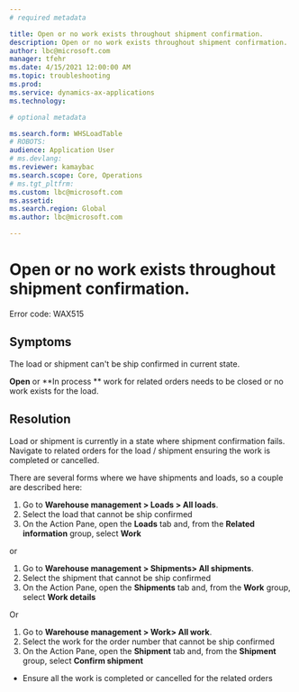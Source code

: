 ```yaml
---
# required metadata

title: Open or no work exists throughout shipment confirmation.
description: Open or no work exists throughout shipment confirmation.
author: lbc@microsoft.com
manager: tfehr
ms.date: 4/15/2021 12:00:00 AM
ms.topic: troubleshooting
ms.prod: 
ms.service: dynamics-ax-applications
ms.technology: 

# optional metadata

ms.search.form: WHSLoadTable
# ROBOTS: 
audience: Application User
# ms.devlang: 
ms.reviewer: kamaybac
ms.search.scope: Core, Operations
# ms.tgt_pltfrm: 
ms.custom: lbc@microsoft.com
ms.assetid: 
ms.search.region: Global
ms.author: lbc@microsoft.com

---
```


# Open or no work exists throughout shipment confirmation.

Error code: WAX515



## Symptoms
The load or shipment can't be ship confirmed in current state.

**Open** or **In process ** work for related orders needs to be closed or no work exists for the load.




## Resolution
Load or shipment is currently in a state where shipment confirmation fails. Navigate to related orders for the load / shipment ensuring the work is completed or cancelled.

There are several forms where we have shipments and loads, so a couple are described here:

1. Go to **Warehouse management \> Loads \> All loads**.
1. Select the load that cannot be ship confirmed
1. On the Action Pane, open the **Loads** tab and, from the **Related information** group, select **Work** 

or

1. Go to **Warehouse management \> Shipments\> All shipments**.
1. Select the shipment that cannot be ship confirmed
1. On the Action Pane, open the **Shipments** tab and, from the **Work** group, select **Work details** 

Or

1. Go to **Warehouse management \> Work\> All work**.
1. Select the work for the order number that cannot be ship confirmed
1. On the Action Pane, open the **Shipment** tab and, from the **Shipment** group, select **Confirm shipment** 

- Ensure all the work is completed or cancelled for the related orders



